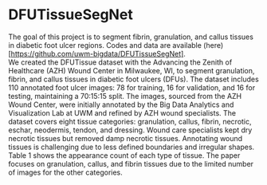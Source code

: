 # DFUTissueSegNet
The goal of this project is to segment fibrin, granulation, and callus tissues in diabetic foot ulcer regions. Codes and data are available 
(here)[https://github.com/uwm-bigdata/DFUTissueSegNet]. <br>
We created the DFUTissue dataset with the Advancing the Zenith of Healthcare (AZH) Wound Center in Milwaukee, WI, to segment granulation, fibrin, and callus tissues in diabetic foot ulcers (DFUs). The dataset includes 110 annotated foot ulcer images: 78 for training, 16 for validation, and 16 for testing, maintaining a 70:15:15 split. The images, sourced from the AZH Wound Center, were initially annotated by the Big Data Analytics and Visualization Lab at UWM and refined by AZH wound specialists. The dataset covers eight tissue categories: granulation, callus, fibrin, necrotic, eschar, neodermis, tendon, and dressing. Wound care specialists kept dry necrotic tissues but removed damp necrotic tissues. Annotating wound tissues is challenging due to less defined boundaries and irregular shapes. Table 1 shows the appearance count of each type of tissue. The paper focuses on granulation, callus, and fibrin tissues due to the limited number of images for the other categories.
